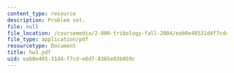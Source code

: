 ```yaml
---
content_type: resource
description: Problem set.
file: null
file_location: /coursemedia/2-800-tribology-fall-2004/eab0e40531d4f7cde6d78365e83b059c_hw1.pdf
file_type: application/pdf
resourcetype: Document
title: hw1.pdf
uid: eab0e405-31d4-f7cd-e6d7-8365e83b059c
---
```


